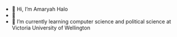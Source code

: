 - 👋 Hi, I’m Amaryah Halo
- 👀 
- 🌱 I’m currently learning computer science and political science at Victoria University of Wellington

<!---
amaryahhalo/amaryahhalo is a ✨ special ✨ repository because its `README.md` (this file) appears on your GitHub profile.
You can click the Preview link to take a look at your changes.
--->
